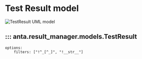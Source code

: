 <!--
  ~ Copyright (c) 2023-2024 Arista Networks, Inc.
  ~ Use of this source code is governed by the Apache License 2.0
  ~ that can be found in the LICENSE file.
  -->

# Test Result model

![TestResult UML model](../imgs/uml/anta.result_manager.models.TestResult.jpeg)

## ::: anta.result_manager.models.TestResult

    options:
        filters: ["!^_[^_]", "!__str__"]
